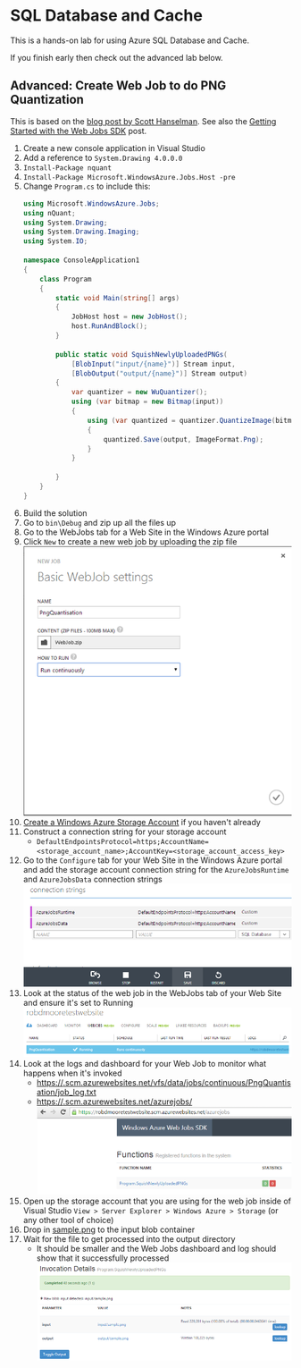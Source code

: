 SQL Database and Cache
======================

This is a hands-on lab for using Azure SQL Database and Cache.

If you finish early then check out the advanced lab below.

Advanced: Create Web Job to do PNG Quantization
-----------------------------------------------

This is based on the [blog post by Scott Hanselman](http://www.hanselman.com/blog/IntroducingWindowsAzureWebJobs.aspx). See also the [Getting Started with the Web Jobs SDK](http://www.asp.net/aspnet/overview/developing-apps-with-windows-azure/getting-started-with-windows-azure-webjobs) post.

1. Create a new console application in Visual Studio
2. Add a reference to `System.Drawing 4.0.0.0`
3. `Install-Package nquant`
4. `Install-Package Microsoft.WindowsAzure.Jobs.Host -pre`
5. Change `Program.cs` to include this:
    ```c#
    using Microsoft.WindowsAzure.Jobs;
    using nQuant;
    using System.Drawing;
    using System.Drawing.Imaging;
    using System.IO;

    namespace ConsoleApplication1
    {
        class Program
        {
            static void Main(string[] args)
            {
                JobHost host = new JobHost();
                host.RunAndBlock();
            }

            public static void SquishNewlyUploadedPNGs(
                [BlobInput("input/{name}")] Stream input,
                [BlobOutput("output/{name}")] Stream output)
            {
                var quantizer = new WuQuantizer();
                using (var bitmap = new Bitmap(input))
                {
                    using (var quantized = quantizer.QuantizeImage(bitmap))
                    {
                        quantized.Save(output, ImageFormat.Png);
                    }
                }

            }
        }
    }
    ```
6. Build the solution
7. Go to `bin\Debug` and zip up all the files up
8. Go to the WebJobs tab for a Web Site in the Windows Azure portal
9. Click `New` to create a new web job by uploading the zip file
    ![Web Job configuration](webjob_settings.png)
10. [Create a Windows Azure Storage Account](http://www.windowsazure.com/en-us/documentation/articles/storage-create-storage-account/) if you haven't already
11. Construct a connection string for your storage account
    * `DefaultEndpointsProtocol=https;AccountName=<storage_account_name>;AccountKey=<storage_account_access_key>`
12. Go to the `Configure` tab for your Web Site in the Windows Azure portal and add the storage account connection string for the `AzureJobsRuntime` and `AzureJobsData` connection strings
    ![Connection string configuration](config_settings.png)
13. Look at the status of the web job in the WebJobs tab of your Web Site and ensure it's set to Running
    ![Web Job status](webjob_status.png)
14. Look at the logs and dashboard for your Web Job to monitor what happens when it's invoked
    * [https://<site>.scm.azurewebsites.net/vfs/data/jobs/continuous/PngQuantisation/job_log.txt](https://<site>.scm.azurewebsites.net/vfs/data/jobs/continuous/PngQuantisation/job_log.txt)
    * [https://<site>.scm.azurewebsites.net/azurejobs/](https://<site>.scm.azurewebsites.net/azurejobs/)
    ![Web Job dashboard](webjob_dashboard.png)
15. Open up the storage account that you are using for the web job inside of Visual Studio `View > Server Explorer > Windows Azure > Storage` (or any other tool of choice)
16. Drop in [sample.png](https://github.com/MRCollective/WindowsAzureBootcampPerth2014/raw/master/6_SQLDatabaseAndCache/sample.png) to the input blob container
17. Wait for the file to get processed into the output directory
    * It should be smaller and the Web Jobs dashboard and log should show that it successfully processed
    ![Web Job success](success.png)

